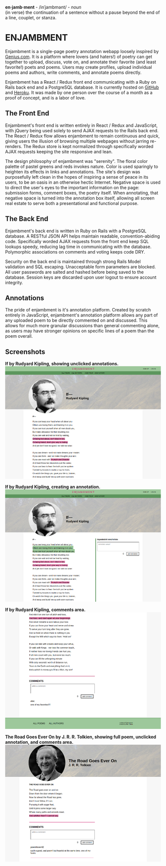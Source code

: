 **en·jamb·ment** - /inˈjambmənt/ - _noun_<br>
(in verse) the continuation of a sentence without a pause beyond the end of a line, couplet, or stanza.

# ENJAMBMENT
Enjambment is a single-page poetry annotation webapp loosely inspired by [Genius.com](https://www.genius.com). It is a platform where lovers (and haters!) of poetry can get together to upload, discuss, vote on, and annotate their favorite (and least favorite!) poets and poems. Users may create profiles, upload individual poems and authors, write comments, and annotate poems directly.

Enjambment has a React / Redux front end communicating with a Ruby on Rails back end and a PostgreSQL database. It is currently hosted on [GitHub](https://github.com) and [Heroku](https://heroku.com). It was made by one person over the course of a month as a proof of concept, and is a labor of love.

## The Front End
Enjambment's front end is written entirely in React / Redux and JavaScript, with jQuery being used solely to send AJAX requests to the Rails back end. The React / Redux flow allows enjambment to remain continuous and quick, giving users the illusion of browsing multiple webpages without jarring re-renders. The Redux store is kept normalized through specifically worded AJAX requests keeping the site responsive and lean.

The design philosophy of enjambment was "serenity". The floral color palette of pastel greens and reds invokes nature. Color is used sparingly to heighten its effects in links and annotations. The site's design was purposefully left clean in the hopes of inspiring a sense of peace in its users, to be an oasis in an otherwise hectic Internet. Negative space is used to direct the user's eyes to the important information on the page: submission forms, comment boxes, the poetry itself. When annotating, that negative space is turned into the annotation box itself, allowing all screen real estate to serve both a presentational and functional purpose.

## The Back End
Enjambment's back end is written in Ruby on Rails with a PostgreSQL database. A RESTful JSON API helps maintain readable, convention-abiding code. Specifically worded AJAX requests from the front end keep SQL lookups speedy, reducing lag time in communicating with the database. Polymorphic associations on comments and voting keeps code DRY.

Security on the back end is maintained through strong Rails Model validation and SQL escaping. Unacceptable form parameters are blocked. All user passwords are salted and hashed before being saved to the database. Session keys are discarded upon user logout to ensure account integrity.

## Annotations
The pride of enjambment is it's annotation platform. Created by scratch entirely in JavaScript, enjambment's annotation platform allows any part of any uploaded poem to be directly commented on and discussed. This allows for much more granular discussions than general commenting alone, as users may have stronger opinions on specific lines of a poem than the poem overall.

## Screenshots
**If by Rudyard Kipling, showing unclicked annotations.**
![If by Rudyard Kipling Poem Screenshot](readmes/enjambment_screenshot_1.png)

**If by Rudyard Kipling, creating an annotation.**
![If by Rudyard Kipling Annotation Screenshot](readmes/enjambment_screenshot_2.png)

**If by Rudyard Kipling, comments area.**
![If by Rudyard Kipling Comments Screenshot](readmes/enjambment_screenshot_3.png)

**The Road Goes Ever On by J. R. R. Tolkien, showing full poem, unclicked annotation, and comments area.**
![The Road Goes Ever On by J. R. R. Tolkien Screenshot](readmes/enjambment_screenshot_4.png)
